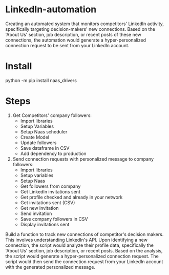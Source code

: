 # LinkedIn-automation
Creating an automated system that monitors competitors' LinkedIn activity, specifically targeting decision-makers' new connections. Based on the 'About Us' section, job description, or recent posts of these new connections, the automation would generate a hyper-personalized connection request to be sent from your LinkedIn account. 
# Install
python -m pip install naas_drivers
# Steps
1. Get Competitors' company followers:
   - Import libraries
   - Setup Variables
   - Setup Naas scheduler
   - Create Model
   - Update followers
   - Save dataframe in CSV
   - Add dependency to production
2. Send connection requests with personalized message to company followers:
   - Import libraries
   - Setup variables
   - Setup Naas
   - Get followers from company
   - Get LinkedIn invitations sent
   - Get profile checked and already in your network
   - Get invitations sent (CSV)
   - Get new invitation
   - Send invitation
   - Save company followers in CSV
   - Display invitations sent

Build a function to track new connections of competitor's decision makers. This involves understanding LinkedIn's API. Upon identifying a new connection, the script
would analyze their profile data, specifically the 'About Us' section, job description, or recent posts. Based on the analysis, the script would generate a
hyper-personalized connection request. The script would then send the connection request from your LinkedIn account with the generated personalized message.


